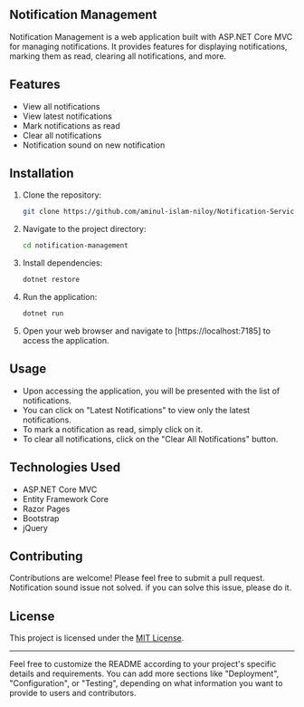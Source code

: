 ## Notification Management

Notification Management is a web application built with ASP.NET Core MVC for managing notifications. It provides features for displaying notifications, marking them as read, clearing all notifications, and more.

## Features

- View all notifications
- View latest notifications
- Mark notifications as read
- Clear all notifications
- Notification sound on new notification

## Installation

1. Clone the repository:

   ```bash
   git clone https://github.com/aminul-islam-niloy/Notification-Service-for-ASP.NET-core-.git
   ```

2. Navigate to the project directory:

   ```bash
   cd notification-management
   ```

3. Install dependencies:

   ```bash
   dotnet restore
   ```

4. Run the application:

   ```bash
   dotnet run
   ```

5. Open your web browser and navigate to [https://localhost:7185] to access the application.

## Usage

- Upon accessing the application, you will be presented with the list of notifications.
- You can click on "Latest Notifications" to view only the latest notifications.
- To mark a notification as read, simply click on it.
- To clear all notifications, click on the "Clear All Notifications" button.

## Technologies Used

- ASP.NET Core MVC
- Entity Framework Core
- Razor Pages
- Bootstrap
- jQuery

## Contributing

Contributions are welcome! Please feel free to submit a pull request.
Notification sound issue not solved. if you can solve this issue, please do it.

## License

This project is licensed under the [MIT License](LICENSE).

---

Feel free to customize the README according to your project's specific details and requirements. You can add more sections like "Deployment", "Configuration", or "Testing", depending on what information you want to provide to users and contributors.
